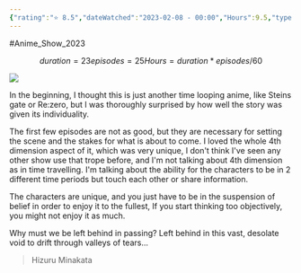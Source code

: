 ```yaml
---
{"rating":"⭐ 8.5","dateWatched":"2023-02-08 - 00:00","Hours":9.5,"type":"series","subType":"series","title":"Summertime Render","englishTitle":"Summer Time Rendering","year":2022,"dataSource":"MALAPI","url":"https://myanimelist.net/anime/47194/Summertime_Render","id":47194,"genres":["Mystery","Supernatural","Suspense"],"studios":["OLM"],"episodes":25,"duration":"23 min per ep","onlineRating":8.53,"actors":null,"image":"https://cdn.myanimelist.net/images/anime/1120/120796.jpg","released":true,"streamingServices":["Disney+"],"airing":false,"airedFrom":"15/04/2022","airedTo":"30/09/2022","watched":false,"lastWatched":"","personalRating":0,"tags":["mediaDB/tv/series"],"dg-publish":true,"permalink":"/media-db/series/summertime-render-2022/","dgPassFrontmatter":true,"noteIcon":"1","created":"2023-11-14T21:08:36.293+05:30","updated":"2023-12-10T09:53:57.651+05:30"}
---
```


#Anime_Show_2023 
```math
duration = 23
episodes = 25
Hours = duration * episodes / 60
```
<img src="https://cdn.myanimelist.net/images/anime/1120/120796.jpg">

In the beginning, I thought this is just another time looping anime, like Steins gate or Re:zero, but I was thoroughly surprised by how well the story was given its individuality.

The first few episodes are not as good, but they are necessary for setting the scene and the stakes for what is about to come. I loved the whole 4th dimension aspect of it, which was very unique, I don't think I've seen any other show use that trope before, and I'm not talking about 4th dimension as in time travelling. I'm talking about the ability for the characters to be in 2 different time periods but touch each other or share information.

The characters are unique, and you just have to be in the suspension of belief in order to enjoy it to the fullest, If you start thinking too objectively, you might not enjoy it as much.


<div class="transclusion internal-embed is-loaded"><div class="markdown-embed">



Why must we be left behind in passing? Left behind in this vast, desolate void to drift through valleys of tears... 

</div></div>


<div class="transclusion internal-embed is-loaded"><div class="markdown-embed">



> Hizuru Minakata

</div></div>
